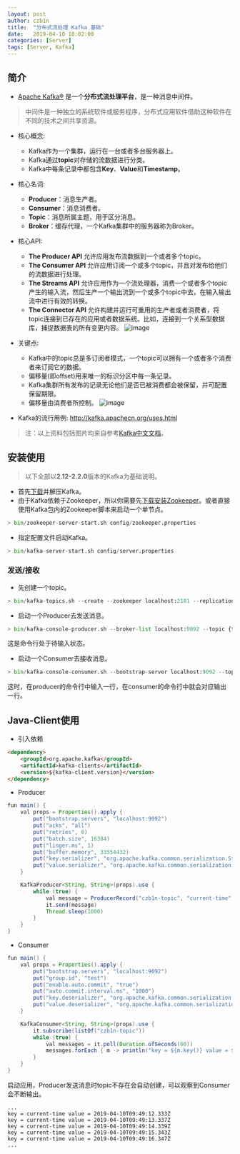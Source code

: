 ```yaml
---
layout: post
author: czb1n
title:  "分布式流处理 Kafka 基础"
date:   2019-04-10 18:02:00
categories: [Server]
tags: [Server, Kafka]
---
```

## 简介
- [Apache Kafka®](http://kafka.apache.org/) 是一个**分布式流处理平台**，是一种消息中间件。
> 中间件是一种独立的系统软件或服务程序，分布式应用软件借助这种软件在不同的技术之间共享资源。

- 核心概念:
  - Kafka作为一个集群，运行在一台或者多台服务器上。
  - Kafka通过**topic**对存储的流数据进行分类。
  - Kafka中每条记录中都包含**Key**、**Value**和**Timestamp**。

- 核心名词:
  - **Producer**：消息生产者。
  - **Consumer**：消息消费者。
  - **Topic**：消息所属主题，用于区分消息。
  - **Broker**：缓存代理，一个Kafka集群中的服务器称为Broker。

- 核心API:
  - **The Producer API** 允许应用发布流数据到一个或者多个topic。
  - **The Consumer API** 允许应用订阅一个或多个topic，并且对发布给他们的流数据进行处理。
  - **The Streams API** 允许应用作为一个流处理器，消费一个或者多个topic产生的输入流，然后生产一个输出流到一个或多个topic中去，在输入输出流中进行有效的转换。
  - **The Connector API** 允许构建并运行可重用的生产者或者消费者，将topic连接到已存在的应用或者数据系统。比如，连接到一个关系型数据库，捕捉数据表的所有变更内容。
  ![image](http://kafka.apachecn.org/10/images/kafka-apis.png)

- 关键点:
  - Kafka中的topic总是多订阅者模式，一个topic可以拥有一个或者多个消费者来订阅它的数据。
  - 偏移量(即offset)用来唯一的标识分区中每一条记录。
  - Kafka集群所有发布的记录无论他们是否已被消费都会被保留，并可配置保留期限。
  - 偏移量由消费者所控制。
  ![image](http://kafka.apachecn.org/10/images/log_consumer.png)

- Kafka的流行用例: http://kafka.apachecn.org/uses.html

> 注：以上资料包括图片均来自参考[Kafka中文文档](http://kafka.apachecn.org/)。

## 安装使用
> 以下全部以**2.12-2.2.0**版本的Kafka为基础说明。

- 首先[下载](http://kafka.apache.org/downloads)并解压Kafka。
- 由于Kafka依赖于Zookeeper，所以你需要先[下载安装Zookeeper](http://zookeeper.apache.org/releases.html#download)。或者直接使用Kafka包内的Zookeeper脚本来启动一个单节点。  

```python
> bin/zookeeper-server-start.sh config/zookeeper.properties
```

- 指定配置文件启动Kafka。

```python
> bin/kafka-server-start.sh config/server.properties
```

### 发送/接收
- 先创建一个topic。

```python
> bin/kafka-topics.sh --create --zookeeper localhost:2181 --replication-factor 1 --partitions 1 --topic {topic_name}
```

- 启动一个Producer去发送消息。

```python
> bin/kafka-console-producer.sh --broker-list localhost:9092 --topic {topic_name}
```

这是命令行处于待输入状态。

- 启动一个Consumer去接收消息。

```python
> bin/kafka-console-consumer.sh --bootstrap-server localhost:9092 --topic {topic_name} --from-beginning 
```

这时，在producer的命令行中输入一行，在consumer的命令行中就会对应输出一行。

## Java-Client使用

- 引入依赖

```html
<dependency>
    <groupId>org.apache.kafka</groupId>
    <artifactId>kafka-clients</artifactId>
    <version>${kafka-client.version}</version>
</dependency>
```

- Producer

```java
fun main() {
    val props = Properties().apply {
        put("bootstrap.servers", "localhost:9092")
        put("acks", "all")
        put("retries", 0)
        put("batch.size", 16384)
        put("linger.ms", 1)
        put("buffer.memory", 33554432)
        put("key.serializer", "org.apache.kafka.common.serialization.StringSerializer")
        put("value.serializer", "org.apache.kafka.common.serialization.StringSerializer")
    }

    KafkaProducer<String, String>(props).use {
        while (true) {
            val message = ProducerRecord("czb1n-topic", "current-time", Instant.now().toString())
            it.send(message)
            Thread.sleep(1000)
        }
    }
}
```

- Consumer

```java
fun main() {
    val props = Properties().apply {
        put("bootstrap.servers", "localhost:9092")
        put("group.id", "test")
        put("enable.auto.commit", "true")
        put("auto.commit.interval.ms", "1000")
        put("key.deserializer", "org.apache.kafka.common.serialization.StringDeserializer");
        put("value.deserializer", "org.apache.kafka.common.serialization.StringDeserializer");
    }

    KafkaConsumer<String, String>(props).use {
        it.subscribe(listOf("czb1n-topic"))
        while (true) {
            val messages = it.poll(Duration.ofSeconds(60))
            messages.forEach { m -> println("key = ${m.key()} value = ${m.value()}") }
        }
    }
}
```
启动应用，Producer发送消息时topic不存在会自动创建，可以观察到Consumer会不断输出。
```
...
key = current-time value = 2019-04-10T09:49:12.333Z
key = current-time value = 2019-04-10T09:49:13.337Z
key = current-time value = 2019-04-10T09:49:14.339Z
key = current-time value = 2019-04-10T09:49:15.343Z
key = current-time value = 2019-04-10T09:49:16.347Z
...
```